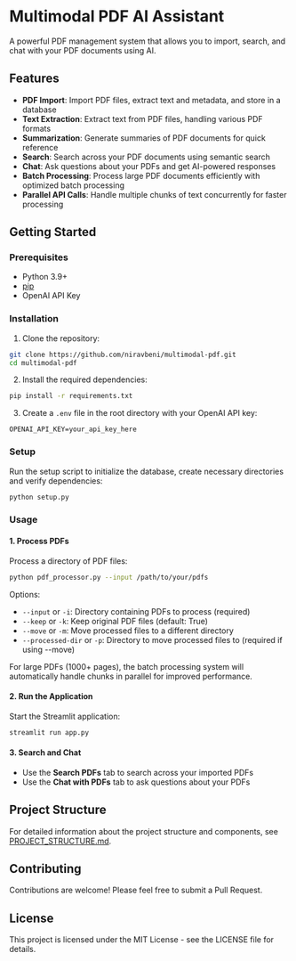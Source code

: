 # Multimodal PDF AI Assistant

A powerful PDF management system that allows you to import, search, and chat with your PDF documents using AI.

## Features

- **PDF Import**: Import PDF files, extract text and metadata, and store in a database
- **Text Extraction**: Extract text from PDF files, handling various PDF formats
- **Summarization**: Generate summaries of PDF documents for quick reference
- **Search**: Search across your PDF documents using semantic search
- **Chat**: Ask questions about your PDFs and get AI-powered responses
- **Batch Processing**: Process large PDF documents efficiently with optimized batch processing
- **Parallel API Calls**: Handle multiple chunks of text concurrently for faster processing

## Getting Started

### Prerequisites

- Python 3.9+
- [pip](https://pip.pypa.io/en/stable/)
- OpenAI API Key

### Installation

1. Clone the repository:
```bash
git clone https://github.com/niravbeni/multimodal-pdf.git
cd multimodal-pdf
```

2. Install the required dependencies:
```bash
pip install -r requirements.txt
```

3. Create a `.env` file in the root directory with your OpenAI API key:
```
OPENAI_API_KEY=your_api_key_here
```

### Setup

Run the setup script to initialize the database, create necessary directories and verify dependencies:

```bash
python setup.py
```

### Usage

#### 1. Process PDFs

Process a directory of PDF files:

```bash
python pdf_processor.py --input /path/to/your/pdfs
```

Options:
- `--input` or `-i`: Directory containing PDFs to process (required)
- `--keep` or `-k`: Keep original PDF files (default: True)
- `--move` or `-m`: Move processed files to a different directory
- `--processed-dir` or `-p`: Directory to move processed files to (required if using --move)

For large PDFs (1000+ pages), the batch processing system will automatically handle chunks in parallel for improved performance.

#### 2. Run the Application

Start the Streamlit application:

```bash
streamlit run app.py
```

#### 3. Search and Chat

- Use the **Search PDFs** tab to search across your imported PDFs
- Use the **Chat with PDFs** tab to ask questions about your PDFs

## Project Structure

For detailed information about the project structure and components, see [PROJECT_STRUCTURE.md](PROJECT_STRUCTURE.md).

## Contributing

Contributions are welcome! Please feel free to submit a Pull Request.

## License

This project is licensed under the MIT License - see the LICENSE file for details. 